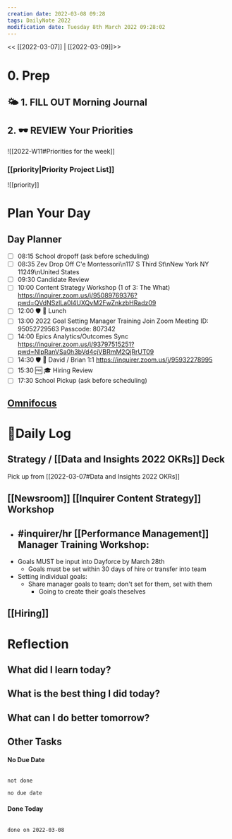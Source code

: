 ```yaml
---
creation date: 2022-03-08 09:28
tags: DailyNote 2022
modification date: Tuesday 8th March 2022 09:28:02
---
```


<< [[2022-03-07]] | [[2022-03-09]]>>

# 0. Prep
## 🌤 1. **FILL OUT** Morning Journal
## 2. 🕶 **REVIEW** Your Priorities
![[2022-W11#Priorities for the week]]
### [[priority|Priority Project List]] 
![[priority]]
# Plan Your Day
## Day Planner
- [ ] 08:15 School dropoff (ask before scheduling)
- [ ] 08:35 Zev Drop Off C'e Montessori\n117 S Third St\nNew York NY 11249\nUnited States
- [ ] 09:30 Candidate Review
- [ ] 10:00 Content Strategy Workshop (1 of 3: The What) https://inquirer.zoom.us/j/95089769376?pwd=QVdNSzlLa0l4UXQvM2FwZnkzbHRadz09
- [ ] 12:00 🛡 🍱 Lunch
- [ ] 13:00 2022 Goal Setting Manager Training Join Zoom Meeting ID: 95052729563 Passcode: 807342
- [ ] 14:00 Epics Analytics/Outcomes Sync https://inquirer.zoom.us/j/93797515251?pwd=NlpRanVSa0h3bVd4cjVBRmM2QjRrUT09
- [ ] 14:30 🛡 🤝 David / Brian 1:1 https://inquirer.zoom.us/j/95932278995
- [ ] 15:30 🆓 🎓 Hiring Review
- [ ] 17:30 School Pickup (ask before scheduling)
## [Omnifocus](omnifocus:///forecast)
# 📓Daily Log
## Strategy / [[Data and Insights 2022 OKRs]] Deck
Pick up from [[2022-03-07#Data and Insights 2022 OKRs]]
## [[Newsroom]] [[Inquirer Content Strategy]] Workshop
- ## #inquirer/hr [[Performance Management]] Manager Training Workshop:
- Goals MUST be input into Dayforce by March 28th
	- Goals must be set within 30 days of hire or transfer into team
- Setting individual goals:
	- Share manager goals to team; don't set for them, set with them
		- Going to create their goals theselves
## [[Hiring]]
# Reflection
## What did I learn today?
## What is the best thing I did today?
## What can I do better tomorrow?
## Other Tasks
#### No Due Date

```tasks

not done

no due date

```
#### Done Today

```tasks

done on 2022-03-08

```